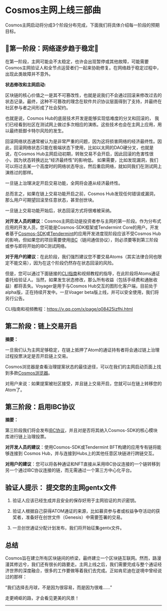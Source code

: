 # **Cosmos主网上线三部曲**




Cosmos主网启动将分成3个阶段分布完成，下面我们将具体介绍每一阶段的预期目标。



## **🚨第一阶段：网络逐步趋于稳定🚨**



在第一阶段，主网可能会不太稳定，也许会出现暂停或其他故障，可能需要Cosmos主网验证人和全节点运营者们一起来协助修复。在网络趋于稳定过程中，出现此类故障并不意外。


**状态修改和主网启动:**

区块链的核心价值之一是其不可篡改性，也就是说我们不会通过回滚来修改过去的状态记录。最终，这种不可篡改的理念在软件共识协议层面得到了支持，并最终在社区参与者之间形成了社会契约。



也就是说，Cosmos Hub的底层技术开发是能够实现低难度的分叉和回滚的， 我们已经看到社区在测试网上做过多次相应的演练。这些技术也会在主网上应用，用以最终抵御卡特尔风险的发生。



回滚网络状态通常被认为是非常严重的问题，因为这将损害网络的经济最终性。因此，回滚网络状态只能在极端状态下使用，比如以太网的DAO硬分叉，也就是说，在Cosmos Hub主网启动初期，转账交易不会开启，因此回滚的危害性很小，因为状态转换远比“经济最终性”的影响低。 如果需要，比如发现漏洞，我们可以将过去某一个高度时的网络状态导出，然后重启网络，就如同我们在测试网上演练过的那样。



一旦链上治理决定开启交易功能，全网将会遵从经济最终性。



总而言之，如果在链上交易功能开启之前，Cosmos Hub发现任何错误或漏洞，那么用户可期望回滚至任意状态，甚至创世块。



一旦链上交易功能开始后，状态回滚方式将很难被采纳。



**对开发人员的建议**：Cosmos主网启动是投资者参与主网的第一阶段。作为分布式应用的开发人员，您可能是Cosmos-SDK框架或Tendermint Core的用户。开发者基于[Cosmos-SDK](https://cosmos.network/docs/)或[Tendermint](https://tendermint.com/docs/)的应用开发进度现阶段应该不受Cosmos Hub的影响，但如果您的项目需要使用[IBC](https://blog.cosmos.network/developer-deep-dive-cosmos-ibc-5855aaf183fe)（链间通信协议），则必须要等到第三阶段或参与即将开始的IBC测试网络。



**对于用户的建议**：在此阶段，我们强烈建议您不要交易Atoms（其实法律合同也限定不能交易），因为在这个阶段仍然存在状态回滚的风险。



但是，您可以通过下面链接的[CLI指南](https://github.com/cosmos/cosmos-sdk/blob/develop/docs/gaia/delegator-guide-cli.md)和视频教程的指导，在此阶段将Atoms通证委托给验证人。当然，如果发生状态修改，那么所有收益（包括手续费和通胀收益）都将丢失。Voyager是用于与Cosmos Hub交互的图形化客户端，目前处于alpha版，正在持续开发中。一旦Voager beta版上线，并可以安全使用，我们将另行公告。


CLI指南和视频教程：https://v.qq.com/x/page/q08425izfhi.html



## 第二阶段：链上交易开启

**摘要：**

一旦我们认为主网足够稳定，在链上抵押了Atom的通证持有者将会通过链上治理过程投票决定是否开启链上交易。




Cosmos浏览器是查看治理提案状态的最佳途径，可以在我们的主网启动页面上找到多款[Cosmos浏览器](https://cosmos.network/launch)。



对用户来说：如果提案被社区接受，并且链上交易开启，您就可以在链上转移您的Atom了。



## 第三阶段：启用IBC协议





**摘要：**

第三阶段我们将会发布[IBC协议](https://github.com/cosmos/cosmos-sdk/blob/develop/docs/spec/ibc/overview.md)，并且对是否将其纳入Cosmos-SDK的核心模块库进行链上治理投票。



**对开发人员的建议**：使用Cosmos-SDK或Tendermint BFT构建的应用专有链将能够连接到 Cosmos Hub，并与连接到Hubs上的其他任意区块链进行跨链交互。



**对用户的建议**：您可以将各种通证和NFT直接从采用IBC协议连接的一个链转移到另一个通过IBC协议连接的链，而无需通过一个第三方中心化平台。



## 验证人提示： 提交您的主网gentx文件

1.  验证人应该已经生成并且安全的保存好用于主网验证的共识密钥。

2. 验证人根据自己获得ATOM通证的来源，比如募资参与者或权益争夺活动的获奖者，准备好在创世文件（Genesis）中需要签署的交易。

3. 一旦创世通证分配计划发布，我们将开始征集gentx文件。



## 总结

Cosmos旨在建立所有区块链间的桥梁，最终建立一个区块链互联网。然而，路漫漫其修远兮，我们还有很长的路要走。主网上线之后，我们需要完成与整个通证经济世界的深度融合，很多的工作要做等着我们去完成。正如肯尼迪在逆境中曾经说过的那样：



“我们选择去月球，不是因为很容易，而是因为很难......”



走更崎岖的路，才会看见更美的风景！
****
